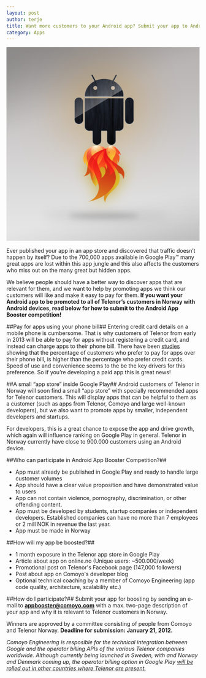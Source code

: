 ```yaml
---
layout: post
author: terje
title: Want more customers to your Android app? Submit your app to Android App Booster competition
category: Apps
---
```


![Boost your Android app with distribution through Telenor](/assets/img/posts/android-app-booster/app-booster.png)

Ever published your app in an app store and discovered that traffic doesn’t happen by itself? Due to the 700,000 apps available in Google Play™ many great apps are lost within this app jungle and this also affects the customers who miss out on the many great but hidden apps. 

We believe people should have a better way to discover apps that are relevant for them, and we want to help by promoting apps we think our customers will like and make it easy to pay for them. **If you want your Android app to be promoted to all of Telenor’s customers in Norway with Android devices, read below for how to submit to the Android App Booster competition!**

##Pay for apps using your phone bill##
Entering credit card details on a mobile phone is cumbersome. That is why customers of Telenor from early in 2013 will be able to pay for apps without registering a credit card, and instead can charge apps to their phone bill. There have been [studies](http://www.mach.com/en/News-Events/Press-Room/Press-Releases/More-Than-a-Third-of-Smartphone-Users-Pay-for-Apps-Using-Direct-Operator-Billing,-MACH-Survey-Says) showing that the percentage of customers who prefer to pay for apps over their phone bill, is higher than the percentage who prefer credit cards. Speed of use and convenience seems to the be the key drivers for this preference. So if you’re developing a paid app this is great news!

##A small “app store” inside Google Play##
Android customers of Telenor in Norway will soon find a small “app store” with specially recommended apps for Telenor customers. This will display apps that can be helpful to them as a customer (such as apps from Telenor, Comoyo and large well-known developers), but we also want to promote apps by smaller, independent developers and startups. 

For developers, this is a great chance to expose the app and drive growth, which again will influence ranking on Google Play in general. Telenor in Norway currently have close to 900.000 customers using an Android device.

##Who can participate in Android App Booster Competition?##
- App must already be published in Google Play and ready to handle large customer volumes
- App should have a clear value proposition and have demonstrated value to users
- App can not contain violence, pornography, discrimination, or other offending content. 
- App must be developed by students, startup companies or independent developers. Established companies can have no more than 7 employees or 2 mill NOK in revenue the last year. 
- App must be made in Norway

##How will my app be boosted?##
- 1 month exposure in the Telenor app store in Google Play
- Article about app on online.no (Unique users: ~500.000/week)
- Promotional post on Telenor's Facebook page (147,000 followers) 
- Post about app on Comoyo's developer blog
- Optional technical coaching by a member of Comoyo Engineering (app code quality, architecture, scalability etc.)

##How do I participate?##
Submit your app for boosting by sending an e-mail to **appbooster@comoyo.com** with a max. two-page description of your app and why it is relevant to Telenor customers in Norway.

Winners are approved by a committee consisting of people from Comoyo and Telenor Norway.
**Deadline for submission: January 21, 2012.**

*Comoyo Engineering is resposible for the technical integration between Google and the operator billing APIs of the various Telenor companies worldwide. Although currently being launched in Sweden, with and Norway and Denmark coming up, the operator billing option in Google Play [will be rolled out in other countries where Telenor are present.](http://www.telenor.com/news-and-media/press-releases/2012/telenor-executes-on-google-deal-starting-in-sweden/)*


